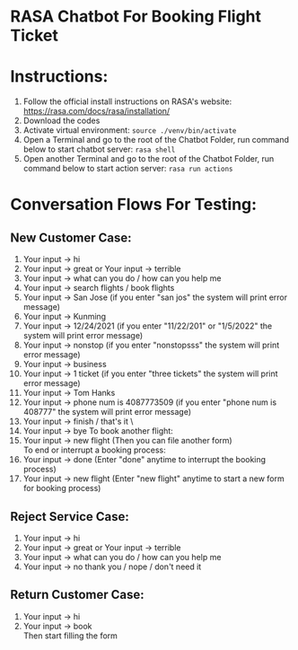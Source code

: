 # RASA Chatbot For Booking Flight Ticket

# Instructions:
1. Follow the official install instructions on RASA's website: https://rasa.com/docs/rasa/installation/
2. Download the codes
3. Activate virtual environment:
``` source ./venv/bin/activate ```
4. Open a Terminal and go to the root of the Chatbot Folder, run command below to start chatbot server:
``` rasa shell ```
5. Open another Terminal and go to the root of the Chatbot Folder, run command below to start action server:
``` rasa run actions ```

# Conversation Flows For Testing:

## New Customer Case:
1. Your input -> hi
2. Your input -> great or Your input -> terrible
3. Your input -> what can you do / how can you help me
4. Your input -> search flights / book flights
5. Your input -> San Jose (if you enter "san jos" the system will print error message)
6. Your input -> Kunming
7. Your input -> 12/24/2021 (if you enter "11/22/201" or "1/5/2022" the system will print error message)
8. Your input -> nonstop (if you enter "nonstopsss" the system will print error message)
9. Your input -> business 
10. Your input -> 1 ticket (if you enter "three tickets" the system will print error message)
11. Your input -> Tom Hanks 
12. Your input -> phone num is 4087773509 (if you enter "phone num is 408777" the system will print error message)
13. Your input -> finish / that's it \
14. Your input -> bye
To book another flight:
15. Your input -> new flight (Then you can file another form) \
To end or interrupt a booking process:
16. Your input -> done (Enter "done" anytime to interrupt the booking process)
17. Your input -> new flight (Enter "new flight" anytime to start a new form for booking process)

## Reject Service Case:
1. Your input -> hi
2. Your input -> great or Your input -> terrible
3. Your input -> what can you do / how can you help me
4. Your input -> no thank you / nope / don't need it

## Return Customer Case:
1. Your input -> hi
2. Your input -> book \
Then start filling the form
